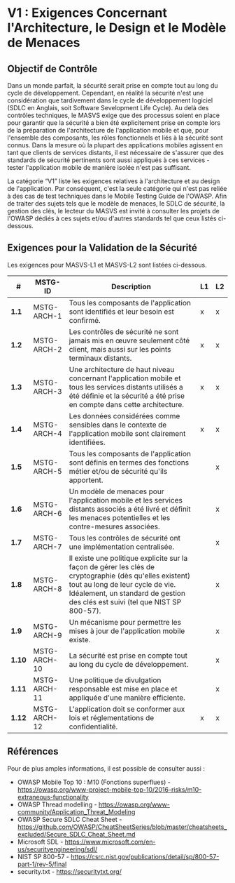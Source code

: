 # V1 : Exigences Concernant l'Architecture, le Design et le Modèle de Menaces

## Objectif de Contrôle

Dans un monde parfait, la sécurité serait prise en compte tout au long du cycle de développement. Cependant, en réalité la sécurité n'est une considération que tardivement dans le cycle de développement logiciel (SDLC en Anglais, soit Software Sevelopment Life Cycle). Au delà des contrôles techniques, le MASVS exige que des processus soient en place pour garantir que la sécurité a bien été explicitement prise en compte lors de la préparation de l'architecture de l'application mobile et que, pour l'ensemble des composants, les rôles fonctionnels et liés à la sécurité sont connus. Dans la mesure où la plupart des applications mobiles agissent en tant que clients de services distants, il est nécessaire de s'assurer que des standards de sécurité pertinents sont aussi appliqués à ces services - tester l'application mobile de manière isolée n'est pas suffisant.

La catégorie “V1” liste les exigences relatives à l'architecture et au design de l'application. Par conséquent, c'est la seule catégorie qui n'est pas reliée à des cas de test techniques dans le Mobile Testing Guide de l'OWASP. Afin de traiter des sujets tels que le modèle de menaces, le SDLC de sécurité, la gestion des clés, le lecteur du MASVS est invité à consulter les projets de l'OWASP dédiés à ces sujets et/ou d'autres standards tel que ceux listés ci-dessous.

## Exigences pour la Validation de la Sécurité

Les exigences pour MASVS-L1 et MASVS-L2 sont listées ci-dessous.

| # | MSTG-ID | Description | L1 | L2 |
| -- | ---------- | ---------------------- | - | - |
| **1.1** | MSTG-ARCH-1 | Tous les composants de l'application sont identifiés et leur besoin est confirmé. | x | x |
| **1.2** | MSTG-ARCH-2 | Les contrôles de sécurité ne sont jamais mis en œuvre seulement côté client, mais aussi sur les points terminaux distants. | x | x |
| **1.3** | MSTG-ARCH-3 | Une architecture de haut niveau concernant l'application mobile et tous les services distants utilisés a été définie et la sécurité a été prise en compte dans cette architecture. | x | x |
| **1.4** | MSTG-ARCH-4 | Les données considérées comme sensibles dans le contexte de l'application mobile sont clairement identifiées. | x | x |
| **1.5** | MSTG-ARCH-5 | Tous les composants de l'application sont définis en termes des fonctions métier et/ou de sécurité qu'ils apportent. |   | x |
| **1.6** | MSTG-ARCH-6 | Un modèle de menaces pour l'application mobile et les services distants associés a été livré et définit les menaces potentielles et les contre-mesures associées. |   | x |
| **1.7** | MSTG-ARCH-7 | Tous les contrôles de sécurité ont une implémentation centralisée. |   | x |
| **1.8** | MSTG-ARCH-8 | Il existe une politique explicite sur la façon de gérer les clés de cryptographie (dès qu'elles existent) tout au long de leur cycle de vie. Idéalement, un standard de gestion des clés est suivi (tel que NIST SP 800-57). |   | x |
| **1.9** | MSTG-ARCH-9 | Un mécanisme pour permettre les mises à jour de l'application mobile existe. |   | x |
| **1.10** | MSTG-ARCH-10 | La sécurité est prise en compte tout au long du cycle de développement. |   | x |
| **1.11** | MSTG-ARCH-11 | Une politique de divulgation responsable est mise en place et appliquée d'une manière efficiente. |  | x |
| **1.12** | MSTG-ARCH-12 | L'application doit se conformer aux lois et réglementations de confidentialité. | x | x |

## Références

Pour de plus amples informations, il est possible de consulter aussi :

- OWASP Mobile Top 10 : M10 (Fonctions superflues) - <https://owasp.org/www-project-mobile-top-10/2016-risks/m10-extraneous-functionality>
- OWASP Thread modelling - <https://owasp.org/www-community/Application_Threat_Modeling>
- OWASP Secure SDLC Cheat Sheet - <https://github.com/OWASP/CheatSheetSeries/blob/master/cheatsheets_excluded/Secure_SDLC_Cheat_Sheet.md>
- Microsoft SDL - <https://www.microsoft.com/en-us/securityengineering/sdl/>
- NIST SP 800-57 - <https://csrc.nist.gov/publications/detail/sp/800-57-part-1/rev-5/final>
- security.txt - <https://securitytxt.org/>
